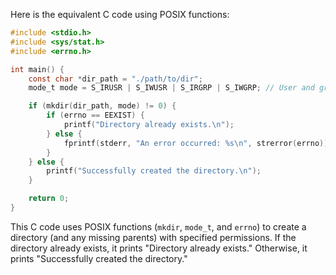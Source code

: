 Here is the equivalent C code using POSIX functions:

```c
#include <stdio.h>
#include <sys/stat.h>
#include <errno.h>

int main() {
    const char *dir_path = "./path/to/dir";
    mode_t mode = S_IRUSR | S_IWUSR | S_IRGRP | S_IWGRP; // User and group permissions: Read, Write and Execute for user (you), and Read and Write for group.

    if (mkdir(dir_path, mode) != 0) {
        if (errno == EEXIST) {
            printf("Directory already exists.\n");
        } else {
            fprintf(stderr, "An error occurred: %s\n", strerror(errno)));
        }
    } else {
        printf("Successfully created the directory.\n");
    }

    return 0;
}
```

This C code uses POSIX functions (`mkdir`, `mode_t`, and `errno`) to create a directory (and any missing parents) with specified permissions. If the directory already exists, it prints "Directory already exists." Otherwise, it prints "Successfully created the directory."
